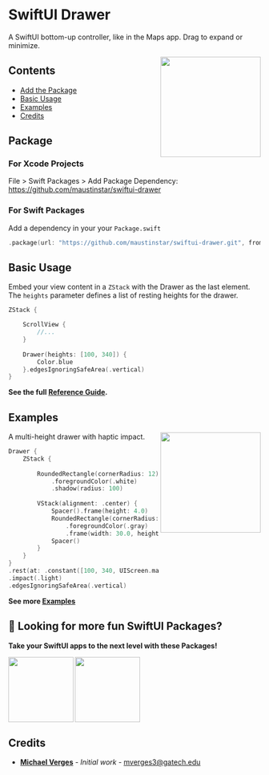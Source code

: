 # SwiftUI Drawer

A SwiftUI bottom-up controller, like in the Maps app. Drag to expand or minimize.

<img src=https://raw.githubusercontent.com/maustinstar/swiftui-drawer/master/Docs/Media/white-drawer.gif width=200 align="right" />

## Contents

- [Add the Package](#package)
- [Basic Usage](#basic-usage)
- [Examples](#examples)
- [Credits](#credits)

## Package

### For Xcode Projects

File > Swift Packages > Add Package Dependency: https://github.com/maustinstar/swiftui-drawer

### For Swift Packages

Add a dependency in your your `Package.swift`

```swift
.package(url: "https://github.com/maustinstar/swiftui-drawer.git", from: "0.1.0"),
```

## Basic Usage

Embed your view content in a `ZStack` with the Drawer as the last element. The `heights` parameter defines a list of resting heights for the drawer.

```swift
ZStack {

    ScrollView {
        //...
    }
    
    Drawer(heights: [100, 340]) {
        Color.blue
    }.edgesIgnoringSafeArea(.vertical)
}
```

**See the full [Reference Guide](https://github.com/maustinstar/swiftui-drawer/blob/master/Docs/Reference.md).**

## Examples

<img src=https://raw.githubusercontent.com/maustinstar/swiftui-drawer/master/Docs/Media/white-drawer.gif width=200 align="right" />

A multi-height drawer with haptic impact.

```swift
Drawer {
    ZStack {
        
        RoundedRectangle(cornerRadius: 12)
            .foregroundColor(.white)
            .shadow(radius: 100)
        
        VStack(alignment: .center) {
            Spacer().frame(height: 4.0)
            RoundedRectangle(cornerRadius: 3.0)
                .foregroundColor(.gray)
                .frame(width: 30.0, height: 6.0)
            Spacer()
        }
    }
}
.rest(at: .constant([100, 340, UIScreen.main.bounds.height - 40]))
.impact(.light)
.edgesIgnoringSafeArea(.vertical)
```
**See more [Examples](https://github.com/maustinstar/swiftui-drawer/blob/master/Docs/Examples.md)**

## 🚀 Looking for more fun SwiftUI Packages?

**Take your SwiftUI apps to the next level with these Packages!**

<a href="https://github.com/maustinstar/shiny">
  <img src="https://github-readme-stats.vercel.app/api/pin/?username=maustinstar&repo=shiny" height=130 align="left" />
</a>

<a href="https://github.com/maustinstar/liquid">
  <img src="https://github-readme-stats.vercel.app/api/pin/?username=maustinstar&repo=liquid" height=130 />
</a>

## Credits

* [**Michael Verges**](https://github.com/maustinstar) - *Initial work* - mverges3@gatech.edu
